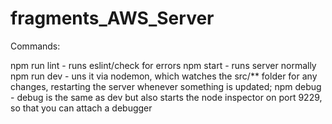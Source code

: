 # fragments_AWS_Server
Commands:

npm run lint - runs eslint/check for errors
npm start - runs server normally
npm run dev - uns it via nodemon, which watches the src/** folder for any changes, restarting the server whenever something is updated;
npm debug - debug is the same as dev but also starts the node inspector on port 9229, so that you can attach a debugger
